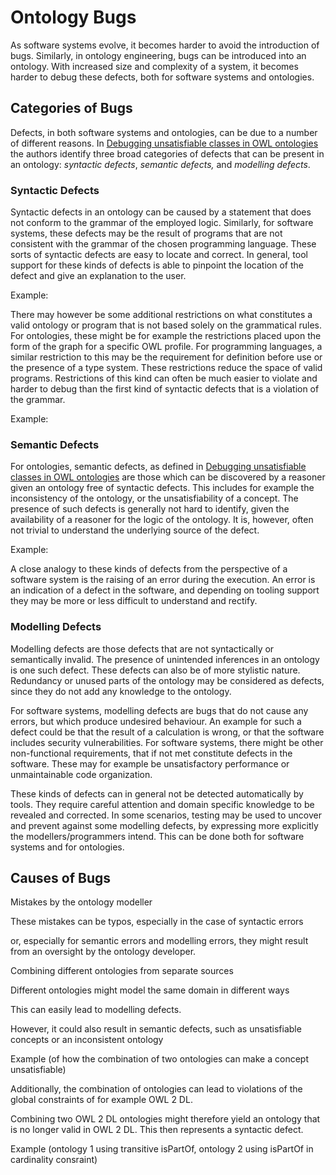 # Ontology Bugs

As software systems evolve, it becomes harder to avoid the introduction of bugs. Similarly, in ontology engineering, bugs can be introduced into an ontology. With increased size and complexity of a system, it becomes harder to debug these defects, both for software systems and ontologies.

## Categories of Bugs

Defects, in both software systems and ontologies, can be due to a number of different reasons. In [Debugging unsatisfiable classes in OWL ontologies]() the authors identify three broad categories of defects that can be present in an ontology: *syntactic defects*, *semantic defects,* and *modelling defects*.

### Syntactic Defects

Syntactic defects in an ontology can be caused by a statement that does not conform to the grammar of the employed logic. Similarly, for software systems, these defects may be the result of programs that are not consistent with the grammar of the chosen programming language. These sorts of syntactic defects are easy to locate and correct. In general, tool support for these kinds of defects is able to pinpoint the location of the defect and give an explanation to the user.

Example:

There may however be some additional restrictions on what constitutes a valid ontology or program that is not based solely on the grammatical rules. For ontologies, these might be for example the restrictions placed upon the form of the graph for a specific OWL profile. For programming languages, a similar restriction to this may be the requirement for definition before use or the presence of a type system. These restrictions reduce the space of valid programs. Restrictions of this kind can often be much easier to violate and harder to debug than the first kind of syntactic defects that is a violation of the grammar.

Example:

### Semantic Defects

For ontologies, semantic defects, as defined in [Debugging unsatisfiable classes in OWL ontologies]()  are those which can be discovered by a reasoner given an ontology free of syntactic defects. This includes for example the inconsistency of the ontology, or the unsatisfiability of a concept. The presence of such defects is generally not hard to identify, given the availability of a reasoner for the logic of the ontology. It is, however, often not trivial to understand the underlying source of the defect.

Example:

A close analogy to these kinds of defects from the perspective of a software system is the raising of an error during the execution. An error is an indication of a defect in the software, and depending on tooling support they may be more or less difficult to understand and rectify.

### Modelling Defects

Modelling defects are those defects that are not syntactically or semantically invalid. The presence of unintended inferences in an ontology is one such defect. These defects can also be of more stylistic nature. Redundancy or unused parts of the ontology may be considered as defects, since they do not add any knowledge to the ontology.

For software systems, modelling defects are bugs that do not cause any errors, but which produce undesired behaviour. An example for such a defect could be that the result of a calculation is wrong, or that the software includes security vulnerabilities. For software systems, there might be other non-functional requirements, that if not met constitute defects in the software. These may for example be unsatisfactory performance or unmaintainable code organization.

These kinds of defects can in general not be detected automatically by tools. They require careful attention and domain specific knowledge to be revealed and corrected. In some scenarios, testing may be used to uncover and prevent against some modelling defects, by expressing more explicitly the modellers/programmers intend. This can be done both for software systems and for ontologies.

## Causes of Bugs

Mistakes by the ontology modeller

These mistakes can be typos, especially in the case of syntactic errors

or, especially for semantic errors and modelling errors, they might result from an oversight by the ontology developer.

Combining different ontologies from separate sources

Different ontologies might model the same domain in different ways

This can easily lead to modelling defects.

However, it could also result in semantic defects, such as unsatisfiable concepts or an inconsistent ontology

Example (of how the combination of two ontologies can make a concept unsatisfiable)

Additionally, the combination of ontologies can lead to violations of the global constraints of for example OWL 2 DL.

Combining two OWL 2 DL ontologies might therefore yield an ontology that is no longer valid in OWL 2 DL. This then represents a syntactic defect.

Example (ontology 1 using transitive isPartOf, ontology 2 using isPartOf in cardinality consraint)
